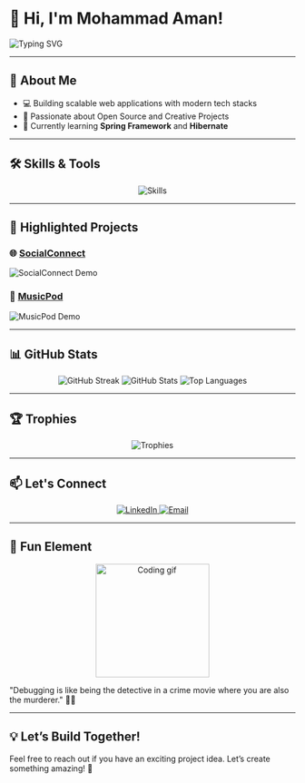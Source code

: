 # 👋 Hi, I'm Mohammad Aman!

![Typing SVG](https://readme-typing-svg.demolab.com?font=Fira+Code&size=24&pause=1000&color=F75800&center=true&vCenter=true&width=440&lines=Freelance+Web+Developer;Full+Stack+Developer;Tech+Explorer;Open+to+Collaboration!)

---


## 🌟 **About Me**
 
- 💻 Building scalable web applications with modern tech stacks  
- 🚀 Passionate about Open Source and Creative Projects  
- 🌱 Currently learning **Spring Framework** and **Hibernate**  

---

## 🛠️ **Skills & Tools**

<div align="center">
  <img src="https://skillicons.dev/icons?i=java,js,react,nodejs,spring,docker,git,hibernate" alt="Skills" />
</div>

---

## 🚀 **Highlighted Projects**

### 🌐 **[SocialConnect](https://github.com/amanbits/socialconnect)**  
![SocialConnect Demo](https://github-readme-stats.vercel.app/api/pin/?username=amanbits&repo=socialconnect&theme=radical)

### 🎵 **[MusicPod](https://github.com/amanbits/musicpod)**  
![MusicPod Demo](https://github-readme-stats.vercel.app/api/pin/?username=amanbits&repo=musicpod&theme=radical)

---

## 📊 **GitHub Stats**

<div align="center">
  <img src="https://github-readme-streak-stats.herokuapp.com/?user=amanbits&theme=radical" alt="GitHub Streak" />
  <img src="https://github-readme-stats.vercel.app/api?username=amanbits&show_icons=true&theme=radical" alt="GitHub Stats" />
  <img src="https://github-readme-stats.vercel.app/api/top-langs/?username=amanbits&layout=compact&theme=radical" alt="Top Languages" />
</div>

---

## 🏆 **Trophies**

<div align="center">
  <img src="https://github-profile-trophy.vercel.app/?username=amanbits&theme=dracula&margin-w=15&margin-h=15" alt="Trophies" />
</div>

---

## 📫 **Let's Connect**

<div align="center">
  <a href="https://linkedin.com/in/yourprofile" target="_blank">
    <img src="https://img.shields.io/badge/LinkedIn-0A66C2?style=for-the-badge&logo=linkedin&logoColor=white" alt="LinkedIn" />
  </a>
  <a href="mailto:yourname@gmail.com" target="_blank">
    <img src="https://img.shields.io/badge/Gmail-D14836?style=for-the-badge&logo=gmail&logoColor=white" alt="Email" />
  </a>
</div>

---

## 🎉 **Fun Element**

<div align="center">
  <img src="https://media.giphy.com/media/26xBP2pR3vAEXFgNa/giphy.gif" width="200" alt="Coding gif" />
</div>

"Debugging is like being the detective in a crime movie where you are also the murderer." 🕵️‍♂️

---

## 💡 **Let’s Build Together!**

Feel free to reach out if you have an exciting project idea. Let’s create something amazing! 🚀
